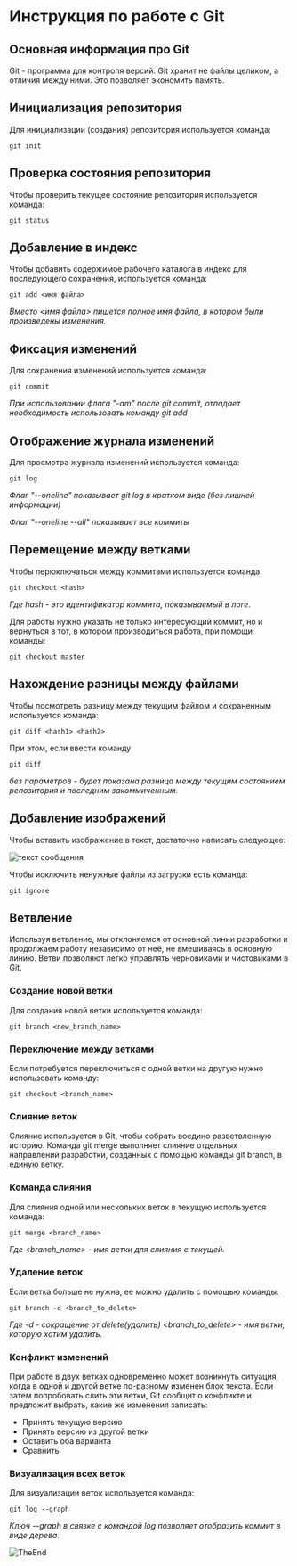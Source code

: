# **Инструкция по работе с Git**

## Основная информация про Git

Git - программа для контроля версий. Git
хранит не файлы целиком, а отличия между ними. Это позволяет экономить память.

## Инициализация репозитория

Для инициализации (создания) репозитория используется команда:

    git init

## Проверка состояния репозитория

Чтобы проверить текущее состояние репозитория используется команда:

    git status

## Добавление в индекс

Чтобы добавить содержимое рабочего каталога в индекс для последующего сохранения, используется команда:

    git add <имя файла>

*Вместо <имя файла> пишется полное имя файла, в котором были произведены изменения.*

## Фиксация изменений

Для сохранения изменений используется команда:

    git commit

*При использовании флага "-am" после git commit, отпадает необходимость использовать команду git add*

## Отображение журнала изменений

Для просмотра журнала изменений используется команда:

    git log

*Флаг "--oneline" показывает git log в кратком виде (без лишней информации)*

*Флаг "--oneline --all" показывает все коммиты*

## Перемещение между ветками

Чтобы перюключаться между коммитами используется команда:

    git checkout <hash>

*Где hash - это идентификатор коммита, показываемый в логе.*

Для работы нужно указать не только интересующий коммит, но и вернуться в тот, в котором производиться работа, при помощи команды:

    git checkout master

## Нахождение разницы между файлами

Чтобы посмотреть разницу между текущим файлом и сохраненным используется команда:

    git diff <hash1> <hash2>

При этом, если ввести команду

    git diff

*без параметров - будет показана разница между текущим состоянием репозитория и последним закоммиченным.*

## Добавление изображений

Чтобы вставить изображение в текст, достаточно написать следующее:

![текст сообщения](mountain.jpg)

Чтобы исключить ненужные файлы из загрузки есть команда:

    git ignore

## Ветвление

Используя ветвление, мы отклоняемся от основной линии разработки и продолжаем работу независимо от неё, не вмешиваясь в основную линию. 
Ветви позволяют легко управлять черновиками и чистовиками в Git.

### Создание новой ветки

Для создания новой ветки используется команда:

    git branch <new_branch_name>

### Переключение между ветками

Если потребуется переключиться с одной ветки на другую нужно использовать команду:

    git checkout <branch_name>

### Слияние веток

Слияние используется в Git, чтобы собрать воедино разветвленную историю. Команда git merge выполняет слияние отдельных направлений разработки, созданных с помощью команды git branch, в единую ветку.

### Команда слияния

Для слияния одной или нескольких веток в текущую используется команда:

    git merge <branch_name>

*Где <branch_name> - имя ветки для слияния с текущей.*

### Удаление веток

Если ветка больше не нужна, ее можно удалить с помощью команды:

    git branch -d <branch_to_delete>

*Где -d - сокращение от delete(удалить)
<branch_to_delete> - имя ветки, которую хотим удалить.*

### Конфликт изменений

При работе в двух ветках одновременно может возникнуть ситуация, когда в одной и другой ветке по-разному изменен блок текста. Если затем попробовать слить эти ветки, Git  сообщит о конфликте и предложит выбрать, какие же изменения записать:
* Принять текущую версию
* Принять версию из другой ветки
* Оставить оба варианта
* Сравнить

### Визуализация всех веток

Для визуализации веток используется команда:

    git log --graph

*Ключ --graph в связке с командой log позволяет отобразить коммит в виде дерева.*

![TheEnd](TheEnd.jpg)
